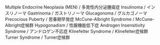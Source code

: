 Multiple Endocrine Neoplasia (MEN) / 多発性内分泌腫瘍症
Insulinoma / インスリノーマ
Gastrinoma / ガストリノーマ
Glucagonoma / グルカゴノーマ
Precocious Puberty / 思春期早発症
McCune-Albright Syndrome / McCune-Albright症候群
Hypogonadism / 性腺機能低下症
Androgen Insensitivity Syndrome / アンドロゲン不応症
Klinefelter Syndrome / Klinefelter症候群
Turner Syndrome / Turner症候群